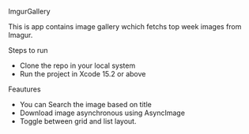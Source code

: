 ImgurGallery 

This is app contains image gallery wchich fetchs top week images from Imagur.

Steps to run
 * Clone the repo in your local system
 * Run the project in Xcode 15.2 or above


Feautures
  * You can Search the image based on title
  * Download image asynchronous using AsyncImage
  * Toggle between grid and list layout.
